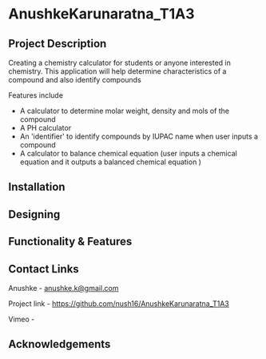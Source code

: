 # AnushkeKarunaratna_T1A3

## **Project Description**

Creating a chemistry calculator for students or anyone interested in chemistry. This application will help determine characteristics  of a compound  and also identify compounds

Features include
- A calculator to determine molar weight, density and mols of the compound
- A PH calculator
- An 'identifier' to identify compounds by IUPAC name when user inputs a compound
- A calculator to balance chemical equation (user inputs a chemical equation and it outputs a balanced chemical equation )

## **Installation**

## **Designing**

## **Functionality & Features**

## **Contact Links**

Anushke - anushke.k@gmail.com 

Project link - https://github.com/nush16/AnushkeKarunaratna_T1A3

Vimeo - 

## **Acknowledgements**